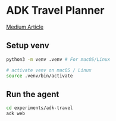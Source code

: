 # ADK Travel Planner

[Medium Article](https://ai.gopubby.com/from-zero-to-genius-how-i-built-a-powerful-ai-agent-with-googles-adk-in-just-100-lines-of-code-79c16ceba7cc)

## Setup venv

```bash
python3 -m venv .venv # For macOS/Linux

# activate venv on macOS / Linux
source .venv/bin/activate
```

## Run the agent

```bash
cd experiments/adk-travel
adk web
```

